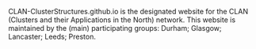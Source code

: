 CLAN-ClusterStructures.github.io is the designated website for the CLAN (Clusters and their Applications in the North) network. 
This website is maintained by the (main) participating groups: Durham; Glasgow; Lancaster; Leeds; Preston.
